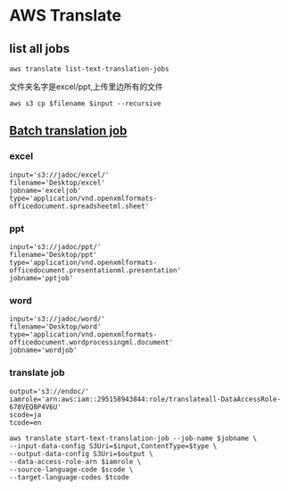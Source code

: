 # AWS Translate
## list all jobs

```
aws translate list-text-translation-jobs
```
文件夹名字是excel/ppt,上传里边所有的文件
```
aws s3 cp $filename $input --recursive
```

## [Batch translation job](https://docs.aws.amazon.com/cli/latest/reference/translate/start-text-translation-job.html)


### excel
```
input='s3://jadoc/excel/'
filename='Desktop/excel'
jobname='exceljob'
type='application/vnd.openxmlformats-officedocument.spreadsheetml.sheet'
```

### ppt

```
input='s3://jadoc/ppt/'
filename='Desktop/ppt'
type='application/vnd.openxmlformats-officedocument.presentationml.presentation'
jobname='pptjob'
```
### word
```
input='s3://jadoc/word/'
filename='Desktop/word'
type='application/vnd.openxmlformats-officedocument.wordprocessingml.document'
jobname='wordjob'
```

### translate job
```
output='s3://endoc/'
iamrole='arn:aws:iam::295158943844:role/translateall-DataAccessRole-678VEQ8P4V6U'
scode=ja
tcode=en

```
```
aws translate start-text-translation-job --job-name $jobname \
--input-data-config S3Uri=$input,ContentType=$type \
--output-data-config S3Uri=$output \
--data-access-role-arn $iamrole \
--source-language-code $scode \
--target-language-codes $tcode

```
